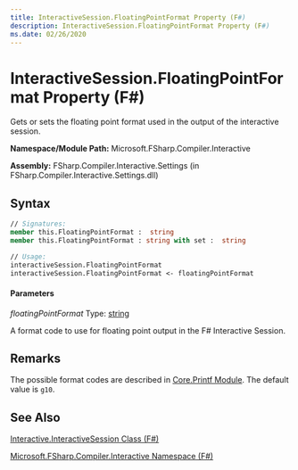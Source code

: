 ```yaml
---
title: InteractiveSession.FloatingPointFormat Property (F#)
description: InteractiveSession.FloatingPointFormat Property (F#)
ms.date: 02/26/2020
---
```


# InteractiveSession.FloatingPointFormat Property (F#)

Gets or sets the floating point format used in the output of the interactive session.

**Namespace/Module Path:** Microsoft.FSharp.Compiler.Interactive

**Assembly:** FSharp.Compiler.Interactive.Settings (in FSharp.Compiler.Interactive.Settings.dll)

## Syntax

```fsharp
// Signatures:
member this.FloatingPointFormat :  string
member this.FloatingPointFormat : string with set :  string

// Usage:
interactiveSession.FloatingPointFormat
interactiveSession.FloatingPointFormat <- floatingPointFormat
```

#### Parameters
*floatingPointFormat*
Type: [string](../core-library-reference/core.string-type-abbreviation-[fsharp].md)

A format code to use for floating point output in the F# Interactive Session.

## Remarks
The possible format codes are described in [Core.Printf Module](../core-library-reference/core.printf-module-[fsharp].md). The default value is `g10`.

## See Also
[Interactive.InteractiveSession Class &#40;F&#35;&#41;](Interactive.InteractiveSession-Class-%5BFSharp%5D.md)

[Microsoft.FSharp.Compiler.Interactive Namespace &#40;F&#35;&#41;](index.md)
